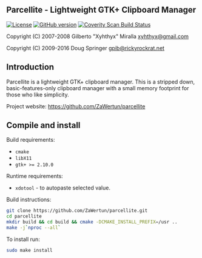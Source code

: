 Parcellite - Lightweight GTK+ Clipboard Manager
---
[![License](https://img.shields.io/badge/license-GPL--3-brightgreen.svg)](https://opensource.org/licenses/GPL-3.0)
[![GitHub version](https://badge.fury.io/gh/zawertun%2Fparcellite.svg)](https://badge.fury.io/gh/zawertun%2Fparcellite)
[![Coverity Scan Build Status](https://scan.coverity.com/projects/11608/badge.svg)](https://scan.coverity.com/projects/zawertun-parcellite)

Copyright (C) 2007-2008 Gilberto "Xyhthyx" Miralla <xyhthyx@gmail.com>

Copyright (C) 2009-2016 Doug Springer <gpib@rickyrockrat.net>

Introduction
---
Parcellite is a lightweight GTK+ clipboard manager. This is a stripped down,
basic-features-only clipboard manager with a small memory footprint for those
who like simplicity. 

Project website: https://github.com/ZaWertun/parcellite

Compile and install
---

Build requirements:
* `cmake`
* `libX11`
* `gtk+ >= 2.10.0`

Runtime requirements:
* `xdotool` - to autopaste selected value.

Build instructions:
```bash
git clone https://github.com/ZaWertun/parcellite.git
cd parcellite
mkdir build && cd build && cmake -DCMAKE_INSTALL_PREFIX=/usr ..
make -j`nproc --all`
```

To install run:
```bash
sudo make install
```
